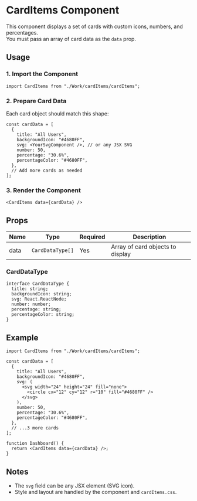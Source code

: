 # CardItems Component

This component displays a set of cards with custom icons, numbers, and percentages.  
You must pass an array of card data as the `data` prop.

## Usage

### 1. Import the Component

```tsx
import CardItems from "./Work/cardItems/cardItems";
```

### 2. Prepare Card Data

Each card object should match this shape:

```tsx
const cardData = [
  {
    title: "All Users",
    backgroundIcon: "#4680FF",
    svg: <YourSvgComponent />, // or any JSX SVG
    number: 50,
    percentage: "30.6%",
    percentageColor: "#4680FF",
  },
  // Add more cards as needed
];
```

### 3. Render the Component

```tsx
<CardItems data={cardData} />
```

## Props

| Name | Type | Required | Description |
|------|------|----------|-------------|
| data | `CardDataType[]` | Yes | Array of card objects to display |

### CardDataType

```tsx
interface CardDataType {
  title: string;
  backgroundIcon: string;
  svg: React.ReactNode;
  number: number;
  percentage: string;
  percentageColor: string;
}
```

## Example

```tsx
import CardItems from "./Work/cardItems/cardItems";

const cardData = [
  {
    title: "All Users",
    backgroundIcon: "#4680FF",
    svg: (
      <svg width="24" height="24" fill="none">
        <circle cx="12" cy="12" r="10" fill="#4680FF" />
      </svg>
    ),
    number: 50,
    percentage: "30.6%",
    percentageColor: "#4680FF",
  },
  // ...3 more cards
];

function Dashboard() {
  return <CardItems data={cardData} />;
}
```

## Notes

- The `svg` field can be any JSX element (SVG icon).
- Style and layout are handled by the component and `cardItems.css`.